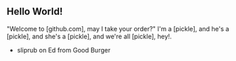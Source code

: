## Hello World!
"Welcome to [github.com], may I take your order?"
I'm a [pickle], and he's a [pickle], and she's a [pickle], and we're all [pickle], hey!.
  - sliprub on Ed from Good Burger

<!--
**sliprub/sliprub** is a ✨ _special_ ✨ repository because its `README.md` (this file) appears on your GitHub profile.

Here are some ideas to get you started:

- 🔭 I’m currently working on ...
- 🌱 I’m currently learning ...
- 👯 I’m looking to collaborate on ...
- 🤔 I’m looking for help with ...
- 💬 Ask me about ...
- 📫 How to reach me: ...
- 😄 Pronouns: ...
- ⚡ Fun fact: ...
-->
